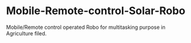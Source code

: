 # Mobile-Remote-control-Solar-Robo
Mobile/Remote control operated Robo for multitasking purpose in Agriculture filed.
